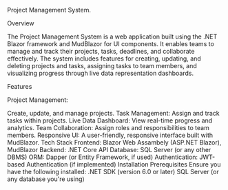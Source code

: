 Project Management System.


Overview

The Project Management System is a web application built using the .NET Blazor framework and MudBlazor for UI components. 
It enables teams to manage and track their projects, tasks, deadlines, and collaborate effectively. 
The system includes features for creating, updating, and deleting projects and tasks, assigning tasks to team members, and visualizing progress through live data representation dashboards.

Features

Project Management:

Create, update, and manage projects.
Task Management: Assign and track tasks within projects.
Live Data Dashboard: View real-time progress and analytics.
Team Collaboration: Assign roles and responsibilities to team members.
Responsive UI: A user-friendly, responsive interface built with MudBlazor.
Tech Stack
Frontend: Blazor Web Assambely (ASP.NET Blazor), MudBlazor
Backend: .NET Core API
Database: SQL Server (or any other DBMS)
ORM: Dapper (or Entity Framework, if used)
Authentication: JWT-based Authentication (if implemented)
Installation
Prerequisites
Ensure you have the following installed:
.NET SDK (version 6.0 or later)
SQL Server (or any database you're using)
